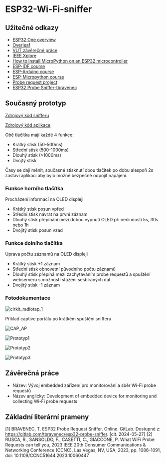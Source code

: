 # ESP32-Wi-Fi-sniffer
## Užitečné odkazy
- [ESP32 One overview](https://www.waveshare.com/wiki/ESP32_One)
- [Overleaf](https://www.overleaf.com/project)
- [VUT závěrečné práce](https://www.vut.cz/studenti/zav-prace)
- [IEEE Xplore](https://ieeexplore.ieee.org/Xplore/home.jsp)
- [How to install MicroPython on an ESP32 microcontroller](https://pythonforundergradengineers.com/how-to-install-micropython-on-an-esp32.html)
- [ESP-IDF course](https://github.com/tomas-fryza/esp-idf)
- [ESP-Arduino course](https://github.com/tomas-fryza/esp-arduino)
- [ESP-Micropython course](https://github.com/tomas-fryza/esp-micropython)
- [Probe request project](https://github.com/tomas-fryza/probe-request-project)
- [ESP32 Probe Sniffer-tbravenec](https://gitlab.com/tbravenec/esp32-probe-sniffer)
## Současný prototyp
[Zdrojový kód snifferu](https://github.com/Foyceek/ESP32-Wi-Fi-sniffer/tree/main/ESP-IDF/BAP)

[Zdrojový kód aplikace](https://github.com/Foyceek/ESP32-Wi-Fi-sniffer/blob/main/Python/README.md)

Obě tlačítka mají každé 4 funkce:
- Krátký stisk (50-500ms)
- Střední stisk (500-1000ms)
- Dlouhý stisk (>1000ms)
- Dvojtý stisk

Časy se dají měnit, současné stisknutí obou tlačítek po dobu alespoň 2s zastaví aplikaci aby bylo možné bezpečně odpojit napájení.

### Funkce horního tlačítka

Procházení informací na OLED displeji

- Krátký stisk posun vpřed
- Střední stisk návrat na první záznam
- Dlouhý stisk přepínání mezi dobou vypnutí OLED při nečinnosti 5s, 30s nebo 1h
- Dvojitý stisk posun vzad

### Funkce dolního tlačítka

Uprava počtu záznamů na OLED displeji

- Krátký stisk +1 záznam
- Střední stisk obnovetní původního počtu záznamů
- Dlouhý stisk přepíná mezi zachytáváním probe requestů a spuštění webserveru s možností stažení sesbíraných dat.
- Dvojitý stisk -1 záznam

### Fotodokumentace

![cirkit_radiotap_1](https://github.com/user-attachments/assets/558d47b1-5c94-41e6-a4a4-1bc2c05e1fe9)

Příklad captive portálu po krátkém spuštění snifferu

![CAP_AP](https://github.com/user-attachments/assets/8d05ecc0-101e-42ca-87ed-d28ffb53db6c)

![Prototyp1](https://github.com/user-attachments/assets/c92969a9-bd53-4d98-9b29-4a28ecc01424)

![Prototyp2](https://github.com/user-attachments/assets/553a48cf-5b35-4249-b05f-6d622c1f183f)

![Prototyp3](https://github.com/user-attachments/assets/bb4b56c4-5db7-492e-9b2a-b4e0cf100bb0)

## Závěrečná práce
- Název: Vývoj embedded zařízení pro monitorování a sběr Wi-Fi probe requestů
- Název anglicky: Development of embedded device for monitoring and collecting Wi-Fi probe requests
## Základní literární prameny
[1] BRAVENEC, T. ESP32 Probe Request Sniffer. Online. GitLab. Dostupné z: https://gitlab.com/tbravenec/esp32-probe-sniffer. [cit. 2024-05-27]
[2] RUSCA, R., SANSOLDO, F., CASETTI, C., GIACCONE, P. What WiFi Probe Requests can tell you, 2023 IEEE 20th Consumer Communications & Networking Conference (CCNC), Las Vegas, NV, USA, 2023, pp. 1086-1091, doi: 10.1109/CCNC51644.2023.10060447
